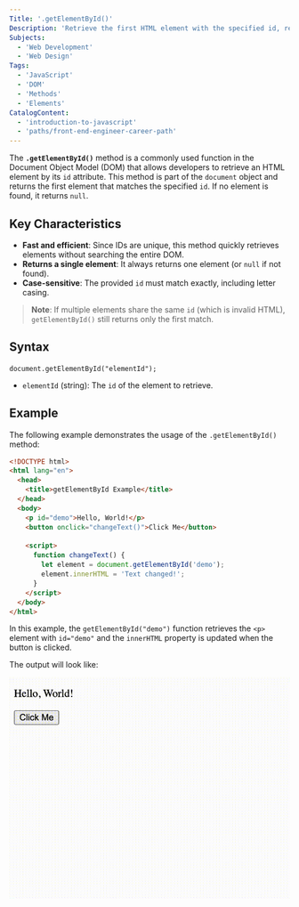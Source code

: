 ```yaml
---
Title: '.getElementById()'
Description: 'Retrieve the first HTML element with the specified id, returning null if no match is found.'
Subjects:
  - 'Web Development'
  - 'Web Design'
Tags:
  - 'JavaScript'
  - 'DOM'
  - 'Methods'
  - 'Elements'
CatalogContent:
  - 'introduction-to-javascript'
  - 'paths/front-end-engineer-career-path'
---
```


The **`.getElementById()`** method is a commonly used function in the Document Object Model (DOM) that allows developers to retrieve an HTML element by its `id` attribute. This method is part of the `document` object and returns the first element that matches the specified `id`. If no element is found, it returns `null`.

## Key Characteristics

- **Fast and efficient**: Since IDs are unique, this method quickly retrieves elements without searching the entire DOM.
- **Returns a single element**: It always returns one element (or `null` if not found).
- **Case-sensitive**: The provided `id` must match exactly, including letter casing.

> **Note**: If multiple elements share the same `id` (which is invalid HTML), `getElementById()` still returns only the first match.

## Syntax

```pseudo
document.getElementById("elementId");
```

- `elementId` (string): The `id` of the element to retrieve.

## Example

The following example demonstrates the usage of the `.getElementById()` method:

```html
<!DOCTYPE html>
<html lang="en">
  <head>
    <title>getElementById Example</title>
  </head>
  <body>
    <p id="demo">Hello, World!</p>
    <button onclick="changeText()">Click Me</button>

    <script>
      function changeText() {
        let element = document.getElementById('demo');
        element.innerHTML = 'Text changed!';
      }
    </script>
  </body>
</html>
```

In this example, the `getElementById("demo")` function retrieves the `<p>` element with `id="demo"` and the `innerHTML` property is updated when the button is clicked.

The output will look like:

![A webpage with a paragraph displaying "Hello, World!" and a button labeled "Click Me", when clicked, the text changes to "Text changed!".](https://raw.githubusercontent.com/Codecademy/docs/main/media/get-element-by-id-example.gif)
